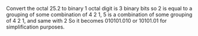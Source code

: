Convert the octal 25.2 to binary
1 octal digit is 3 binary bits
so
2 is equal to a grouping of some combination of 4 2 1, 5 is a combination of some grouping of 4 2 1, and same with 2
So it becomes 010101.010 or 10101.01 for simplification purposes.

